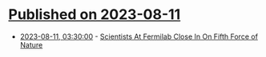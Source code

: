 # [Published on 2023-08-11](index.md)

* [2023-08-11, 03:30:00](https://science.slashdot.org/story/23/08/10/233204/scientists-at-fermilab-close-in-on-fifth-force-of-nature?utm_source=rss1.0mainlinkanon&utm_medium=feed) - [Scientists At Fermilab Close In On Fifth Force of Nature](https://science.slashdot.org/story/23/08/10/233204/scientists-at-fermilab-close-in-on-fifth-force-of-nature?utm_source=rss1.0mainlinkanon&utm_medium=feed)
